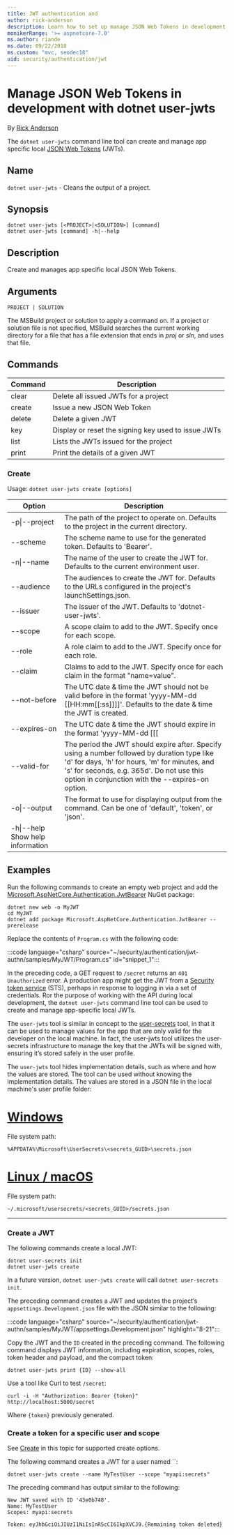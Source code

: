 ```yaml
---
title: JWT authentication and 
author: rick-anderson
description: Learn how to set up manage JSON Web Tokens in development with dotnet user-jwts
monikerRange: '>= aspnetcore-7.0'
ms.author: riande
ms.date: 09/22/2018
ms.custom: "mvc, seodec18"
uid: security/authentication/jwt
---
```


# Manage JSON Web Tokens in development with dotnet user-jwts

By [Rick Anderson](https://twitter.com/RickAndMSFT)

The `dotnet user-jwts` command line tool can create and manage app specific local [JSON Web Tokens](https://jwt.io/introduction) (JWTs).

## Name

`dotnet user-jwts` - Cleans the output of a project.

## Synopsis

```dotnetcli
dotnet user-jwts [<PROJECT>|<SOLUTION>] [command]
dotnet user-jwts [command] -h|--help
```

## Description

Create and manages app specific local JSON Web Tokens.

## Arguments

`PROJECT | SOLUTION`

The MSBuild project or solution to apply a command on. If a project or solution file is not specified, MSBuild searches the current working directory for a file that has a file extension that ends in *proj* or *sln*, and uses that file.

## Commands

| Command  | Description |
| ------------- | ------------- |
| clear  |  Delete all issued JWTs for a project |
| create | Issue a new JSON Web Token   |
| delete | Delete a given JWT |
| key | Display or reset the signing key used to issue JWTs |
| list | Lists the JWTs issued for the project |
| print | Print the details of a given JWT |

### Create

Usage: `dotnet user-jwts create [options]`

| Option  | Description |
| ------------- | ------------- |
|  -p\|--project | The path of the project to operate on. Defaults to the project in the current directory. |
| --scheme | The scheme name to use for the generated token. Defaults to 'Bearer'. |
| -n\|--name | The name of the user to create the JWT for. Defaults to the current environment user. |
| --audience | The audiences to create the JWT for. Defaults to the URLs configured in the project's launchSettings.json. |
| --issuer | The issuer of the JWT. Defaults to 'dotnet-user-jwts'. |
| --scope | A scope claim to add to the JWT. Specify once for each scope. |
| --role | A role claim to add to the JWT. Specify once for each role. |
| --claim | Claims to add to the JWT. Specify once for each claim in the format "name=value". |
| --not-before | The UTC date & time the JWT should not be valid before in the format 'yyyy-MM-dd [[HH:mm[[:ss]]]]'. Defaults to the date & time the JWT is created. |
| --expires-on | The UTC date & time the JWT should expire in the format 'yyyy-MM-dd [[[ |[HH:mm]]:ss]]'. Defaults to 6 months after the --not-before date. Do not use this option in conjunction with the --valid-for option. |
| --valid-for | The period the JWT should expire after. Specify using a number followed by duration type like 'd' for days, 'h' for hours, 'm' for minutes, and 's' for seconds, e.g. 365d'. Do not use this option in conjunction with the --expires-on option. |
| -o\|--output | The format to use for displaying output from the command. Can be one of 'default', 'token', or 'json'. |
| -h\|--help     Show help information |

## Examples

Run the following commands to create an empty web project and add the [Microsoft.AspNetCore.Authentication.JwtBearer](https://www.nuget.org/packages/Microsoft.AspNetCore.Authentication.JwtBearer) NuGet package:

```dotnetcli
dotnet new web -o MyJWT
cd MyJWT
dotnet add package Microsoft.AspNetCore.Authentication.JwtBearer --prerelease
```

Replace the contents of `Program.cs` with the following code:

:::code language="csharp" source="~/security/authentication/jwt-authn/samples/MyJWT/Program.cs" id="snippet_1":::

In the preceding code, a GET request to `/secret` returns an `401 Unauthorized` error. A production app might get the JWT from a [Security token service](/azure/active-directory/develop/security-tokens) (STS), perhaps in response to logging in via a set of credentials. Ror the purpose of working with the API during local development, the `dotnet user-jwts` command line tool can be used to create and manage app-specific local JWTs.

The `user-jwts` tool is similar in concept to the  [user-secrets](xref:security/app-secrets) tool, in that it can be used to manage values for the app that are only valid for the developer on the local machine. In fact, the user-jwts tool utilizes the user-secrets infrastructure to manage the key that the JWTs will be signed with, ensuring it’s stored safely in the user profile.

The `user-jwts` tool hides implementation details, such as where and how the values are stored. The tool can be used without knowing the implementation details. The values are stored in a JSON file in the local machine's user profile folder:

# [Windows](#tab/windows)

File system path:

`%APPDATA%\Microsoft\UserSecrets\<secrets_GUID>\secrets.json`

# [Linux / macOS](#tab/linux+macos)

File system path:

`~/.microsoft/usersecrets/<secrets_GUID>/secrets.json`

---

### Create a JWT

The following commands create a local JWT:

```dotnetcli
dotnet user-secrets init
dotnet user-jwts create
```

In a future version, `dotnet user-jwts create` will call `dotnet user-secrets init`.

The preceding command creates a JWT and updates the project’s `appsettings.Development.json` file with the JSON similar to the following:

:::code language="csharp" source="~/security/authentication/jwt-authn/samples/MyJWT/appsettings.Development.json" highlight="8-21":::

Copy the JWT and the `ID` created in the preceding command. The following command displays  JWT information, including expiration, scopes, roles, token header and payload, and the compact token:

```dotnetcli
dotnet user-jwts print {ID} --show-all
```

Use a tool like Curl to test `/secret`:

```dotnetcli
curl -i -H "Authorization: Bearer {token}" http://localhost:5000/secret
```

Where `{token}` previously generated.

### Create a token for a specific user and scope

See [Create](#create) in this topic for supported create options.

The following command creates a JWT for a user named ``:

```dotnetcli
dotnet user-jwts create --name MyTestUser --scope "myapi:secrets"
```

The preceding command has output similar to the following:

```dotnetcli
New JWT saved with ID '43e0b748'.
Name: MyTestUser
Scopes: myapi:secrets

Token: eyJhbGciOiJIUzI1NiIsInR5cCI6IkpXVCJ9.{Remaining token deleted}
```
